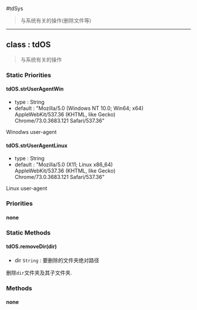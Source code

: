 #tdSys

> 与系统有关的操作(删除文件等)

---

## class : tdOS

> 与系统有关的操作

### Static Priorities

#### tdOS.strUserAgentWin

- type : String 
- default : 
"Mozilla/5.0 (Windows NT 10.0; Win64; x64) \
AppleWebKit/537.36 (KHTML, like Gecko) \
Chrome/73.0.3683.121 Safari/537.36"

Winodws user-agent

#### tdOS.strUserAgentLinux

- type : String 
- default : 
"Mozilla/5.0 (X11; Linux x86_64) \
AppleWebKit/537.36 (KHTML, like Gecko) \
Chrome/73.0.3683.121 Safari/537.36"

Linux user-agent

### Priorities

#### none

### Static Methods

#### tdOS.removeDir(dir)

- dir `String` : 要删除的文件夹绝对路径

删除`dir`文件夹及其子文件夹.

### Methods

#### none
